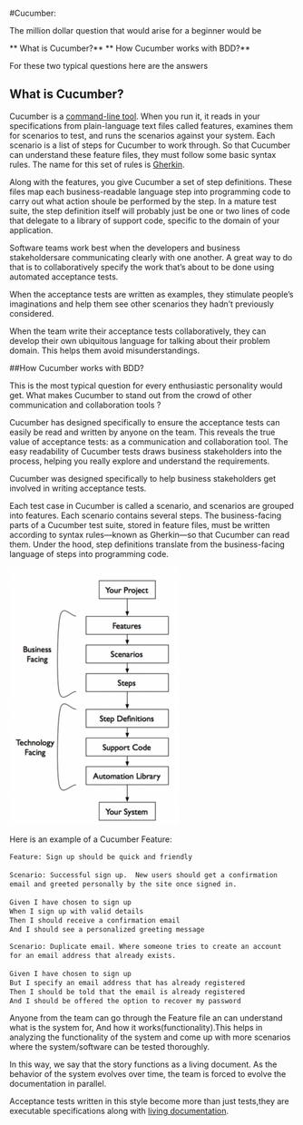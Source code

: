 #Cucumber:
 
 The million dollar question that would arise  for a beginner would be 
 
  ** What is Cucumber?**
  ** How Cucumber works with BDD?**
  
For these two typical questions here are the answers

## What is Cucumber?

Cucumber is a [command-line tool](https://en.wikipedia.org/wiki/Command-line_interface). When you run it, it reads in your specifications from plain-language text files called features, examines them for scenarios to test, and runs the scenarios against your system. Each scenario is a list of steps for Cucumber to work through. So that Cucumber can understand these feature files, they must follow some basic syntax rules. The name for this set of rules is [Gherkin](docs/gherkin.md).
     
Along with the features, you give Cucumber a set of step definitions. These files map each business-readable language step into programming code to carry out what action shoule be performed by the step. In a mature test suite, the step definition itself will probably just be one or two lines of code that delegate to a library of support code, specific to the domain of your application.

Software teams work best when the developers and business stakeholdersare communicating clearly with one another. A great way to do that is to collaboratively specify the work that’s about to be done using automated acceptance tests.

When the acceptance tests are written as examples, they stimulate people’s imaginations and help them see other scenarios they hadn’t previously considered.

When the team write their acceptance tests collaboratively, they can develop their own ubiquitous language for talking about their problem domain. This helps them avoid misunderstandings.
    
##How Cucumber works with BDD?

This is the most typical question for every enthusiastic personality would get.
What makes Cucumber to stand out from the crowd of other communication and collaboration tools ?

Cucumber has designed specifically to ensure the acceptance tests can easily be read and written by anyone on the team. This reveals the true value of acceptance tests: as a communication and collaboration tool. The easy readability of Cucumber tests draws business stakeholders into the process, helping you really explore and understand the requirements.

Cucumber was designed specifically to help business stakeholders get involved in writing acceptance tests.

Each test case in Cucumber is called a scenario, and scenarios are grouped into features. Each scenario contains several steps.
The business-facing parts of a Cucumber test suite, stored in feature files, must be written according to syntax rules—known as Gherkin—so that Cucumber can read them.
Under the hood, step definitions translate from the business-facing language of steps into programming code.

 ![Cucumber-stack](docs/images/Cucumber_Stack.png)
   
Here is an example of a Cucumber Feature:
 
```gherkin 
Feature: Sign up should be quick and friendly

Scenario: Successful sign up.  New users should get a confirmation email and greeted personally by the site once signed in.

Given I have chosen to sign up
When I sign up with valid details
Then I should receive a confirmation email
And I should see a personalized greeting message
```
```gherkin
Scenario: Duplicate email. Where someone tries to create an account for an email address that already exists.

Given I have chosen to sign up
But I specify an email address that has already registered
Then I should be told that the email is already registered
And I should be offered the option to recover my password
``` 
  
 Anyone from the team can go through the Feature file an can understand what is the system for, And how it works(functionality).This helps in analyzing the functionality of the system and come up with more scenarios where the system/software can be tested thoroughly.
      
In this way, we say that the story functions as a living document. As the behavior of the system evolves over time, the team is forced to evolve the documentation in parallel.
   
Acceptance tests written in this style become more than just tests,they are executable specifications along with [living documentation](docs/living-documentation.md).
